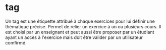 # tag

Un tag est une étiquette attribué à chaque exercices pour lui définir une thématique précise.
Permet de relier un exercice à un ou plusieurs cours.
Il est choisi par un enseignant et peut aussi être proposer par un étudiant ayant un accès à l'exercice mais doit être valider par un utilisateur comfirmé.


